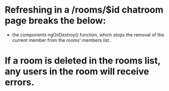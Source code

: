 # Refreshing in a /rooms/$id chatroom page breaks the below:
- the components ngOnDestroy() function, which stops the removal of the current member from the rooms' members list.

# If a room is deleted in the rooms list, any users in the room will receive errors.

